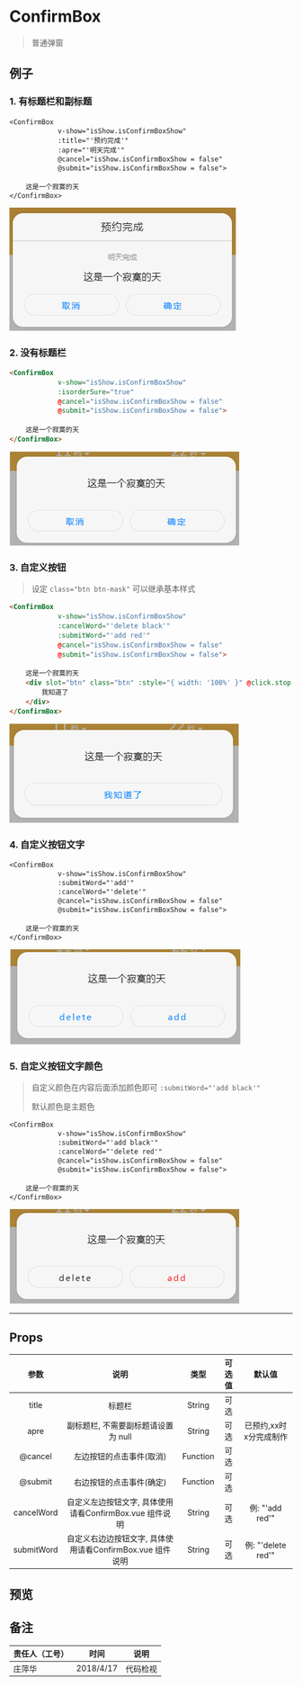 # ConfirmBox
> 普通弹窗



## 例子

### 1. 有标题栏和副标题

```vue
<ConfirmBox
            v-show="isShow.isConfirmBoxShow"
            :title="'预约完成'"
            :apre="'明天完成'"
            @cancel="isShow.isConfirmBoxShow = false"
            @submit="isShow.isConfirmBoxShow = false">
  
	这是一个寂寞的天
</ConfirmBox>
```

![全部](.\img\ConfirmBox_01.png)



### 2. 没有标题栏

```html
<ConfirmBox
            v-show="isShow.isConfirmBoxShow"
            :isorderSure="true"
            @cancel="isShow.isConfirmBoxShow = false"
            @submit="isShow.isConfirmBoxShow = false">
  
	这是一个寂寞的天
</ConfirmBox>
```
![](.\img\ConfirmBox_02.png)

### 3. 自定义按钮

>  设定 `class="btn btn-mask"` 可以继承基本样式

```html
<ConfirmBox
            v-show="isShow.isConfirmBoxShow"
            :cancelWord="'delete black'"
            :submitWord="'add red'"
            @cancel="isShow.isConfirmBoxShow = false"
            @submit="isShow.isConfirmBoxShow = false">

	这是一个寂寞的天
	<div slot="btn" class="btn" :style="{ width: '100%' }" @click.stop.prevent="isShow.isConfirmBoxShow = false">
		我知道了
	</div>
</ConfirmBox>
```
![](.\img\ConfirmBox_05.png)



### 4. 自定义按钮文字

```vue
<ConfirmBox
            v-show="isShow.isConfirmBoxShow"
            :submitWord="'add'"
            :cancelWord="'delete'"
            @cancel="isShow.isConfirmBoxShow = false"
            @submit="isShow.isConfirmBoxShow = false">

	这是一个寂寞的天
</ConfirmBox>
```

![](.\img\ConfirmBox_03.png)



### 5. 自定义按钮文字颜色

> 自定义颜色在内容后面添加颜色即可 `:submitWord="'add black'"`
>
> 默认颜色是主题色

```vue
<ConfirmBox
            v-show="isShow.isConfirmBoxShow"
            :submitWord="'add black'"
            :cancelWord="'delete red'"
            @cancel="isShow.isConfirmBoxShow = false"
            @submit="isShow.isConfirmBoxShow = false">

	这是一个寂寞的天
</ConfirmBox>
```

![](.\img\ConfirmBox_04.png)



---



## Props

|    参数    |                           说明                            |   类型   | 可选值 |         默认值         |
| :--------: | :-------------------------------------------------------: | :------: | :----: | :--------------------: |
|   title    |                          标题栏                           |  String  |  可选  |                        |
|    apre    |            副标题栏, 不需要副标题请设置为 null            |  String  |  可选  | 已预约,xx时x分完成制作 |
|  @cancel   |                 左边按钮的点击事件(取消)                  | Function |  可选  |                        |
|  @submit   |                 右边按钮的点击事件(确定)                  | Function |  可选  |                        |
| cancelWord |  自定义左边按钮文字, 具体使用请看ConfirmBox.vue 组件说明  |  String  |  可选  |    例: "'add red'"     |
| submitWord | 自定义右边边按钮文字, 具体使用请看ConfirmBox.vue 组件说明 |  String  |  可选  |   例: "'delete red'"   |



## 预览




## 备注
| 责任人（工号）     | 时间      | 说明     |
| ------------------ | --------- | -------- |
| 庄萍华 <zwx518614> | 2018/4/17 | 代码检视 |
